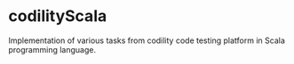 # codilityScala
Implementation of various tasks from codility code testing platform in Scala programming language.


